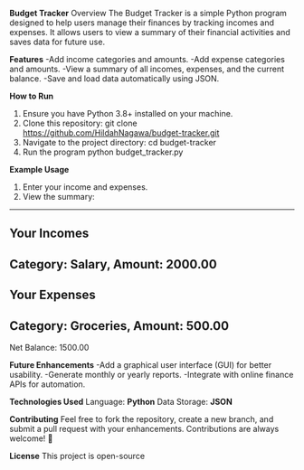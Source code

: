 **Budget Tracker**
Overview
The Budget Tracker is a simple Python program designed to help users manage their finances by tracking incomes and expenses. It allows users to view a summary of their financial activities and saves data for future use.

**Features**
-Add income categories and amounts.
-Add expense categories and amounts.
-View a summary of all incomes, expenses, and the current balance.
-Save and load data automatically using JSON.

**How to Run**
1. Ensure you have Python 3.8+ installed on your machine.
2. Clone this repository:
   git clone https://github.com/HildahNagawa/budget-tracker.git
3. Navigate to the project directory:
   cd budget-tracker
4. Run the program
   python budget_tracker.py

**Example Usage**
1. Enter your income and expenses.
2. View the summary:
-----------------
Your Incomes
-----------------
Category: Salary, Amount: 2000.00
-----------------
Your Expenses
-----------------
Category: Groceries, Amount: 500.00
-----------------
Net Balance: 1500.00

**Future Enhancements**
-Add a graphical user interface (GUI) for better usability.
-Generate monthly or yearly reports.
-Integrate with online finance APIs for automation.

**Technologies Used**
Language: **Python**
Data Storage: **JSON**

**Contributing**
Feel free to fork the repository, create a new branch, and submit a pull request with your enhancements. Contributions are always welcome! 🎉

**License**
This project is open-source

   

